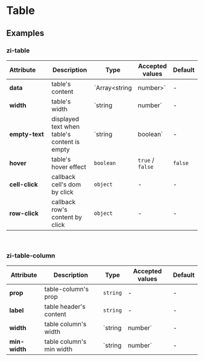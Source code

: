 # Table

## Examples

<ex-code name="ex-table-basic"></ex-code>

<ex-code name="ex-table-delete"></ex-code>

<ex-code name="ex-table-width"></ex-code>

<ex-footer edit-link="https://github.com/zeit-ui/vue/edit/master/docs/zh-cn/components/table.md">

<h3>zi-table</h3>

| Attribute&nbsp;&nbsp;&nbsp;&nbsp;&nbsp;&nbsp; | Description | Type | Accepted values | Default
| ------------------------- | ---------- | ---- |  -------------- | ------ |
| **data** | table's content | `Array<string | number>` | - | `[]` |
| **width** | table's width | `string | number` | - | - |
| **empty-text** | displayed text when table's content is empty | `string | boolean` | - | `false` |
| **hover** | table's hover effect  | `boolean` | `true` / `false` | `false` |
| **cell-click** | callback cell's dom by click  | `object` | - | - |
| **row-click** | callback row's content by click  | `object` | - | - |

<br/>
<h3>zi-table-column</h3>

| Attribute | Description | Type | Accepted values | Default
| ---------- | ---------- | ---- |  -------------- | ------ |
| **prop** | table-column's prop | `string` | - | - |
| **label** | table header's content | `string` | - | - |
| **width** | table column's width | `string | number` | - | - |
| **min-width** | table column's min width | `string | number` | - | - |

</ex-footer>
